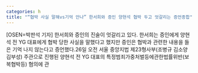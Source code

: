 ```yaml
---
categories: h
title: "“협박 사실 말해vs기억 안나” 한서희와 증인 양현석 협박 두고 엇갈리는 증언종합"
---
```

[OSEN=박판석 기자] 한서희와 증인의 진술이 엇갈리고 있다. 한서희는 증인에게 양현석 전 YG 대표에게 협박 당한 사실을 말했다고 했지만 증인은 협박과 관련한 내용을 들은 기억 나지 않는다고 증언했다.26일 오전 서울 중앙지법 제23형사부(조병규 김소양 김부성) 주관으로 진행된 양현석 전 YG 대표의 특정범죄가중처벌등에관한법률위반(보복협박등) 혐의에 관